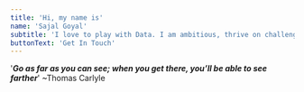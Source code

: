 ```yaml
---
title: 'Hi, my name is'
name: 'Sajal Goyal'
subtitle: 'I love to play with Data. I am ambitious, thrive on challenges and constantly set goals for myself.'
buttonText: 'Get In Touch'
---
```


'***Go as far as you can see; when you get there, you’ll be able to see farther***'   ~Thomas Carlyle
